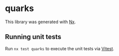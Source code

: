 # quarks

This library was generated with [Nx](https://nx.dev).

## Running unit tests

Run `nx test quarks` to execute the unit tests via [Vitest](https://vitest.dev/).
